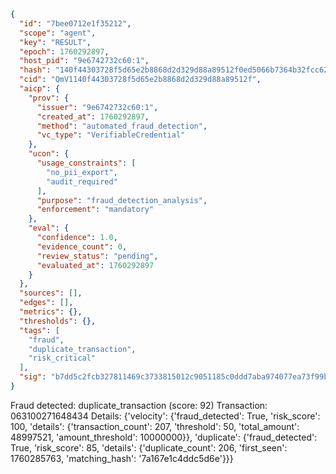 ```json
{
  "id": "7bee0712e1f35212",
  "scope": "agent",
  "key": "RESULT",
  "epoch": 1760292897,
  "host_pid": "9e6742732c60:1",
  "hash": "140f44303728f5d65e2b8868d2d329d88a89512f0ed5066b7364b32fcc62674b",
  "cid": "QmV1140f44303728f5d65e2b8868d2d329d88a89512f",
  "aicp": {
    "prov": {
      "issuer": "9e6742732c60:1",
      "created_at": 1760292897,
      "method": "automated_fraud_detection",
      "vc_type": "VerifiableCredential"
    },
    "ucon": {
      "usage_constraints": [
        "no_pii_export",
        "audit_required"
      ],
      "purpose": "fraud_detection_analysis",
      "enforcement": "mandatory"
    },
    "eval": {
      "confidence": 1.0,
      "evidence_count": 0,
      "review_status": "pending",
      "evaluated_at": 1760292897
    }
  },
  "sources": [],
  "edges": [],
  "metrics": {},
  "thresholds": {},
  "tags": [
    "fraud",
    "duplicate_transaction",
    "risk_critical"
  ],
  "sig": "b7dd5c2fcb327811469c3733815012c9051185c0ddd7aba974077ea73f99b298"
}
```

Fraud detected: duplicate_transaction (score: 92)
Transaction: 063100271648434
Details: {'velocity': {'fraud_detected': True, 'risk_score': 100, 'details': {'transaction_count': 207, 'threshold': 50, 'total_amount': 48997521, 'amount_threshold': 10000000}}, 'duplicate': {'fraud_detected': True, 'risk_score': 85, 'details': {'duplicate_count': 206, 'first_seen': 1760285763, 'matching_hash': '7a167e1c4ddc5d6e'}}}